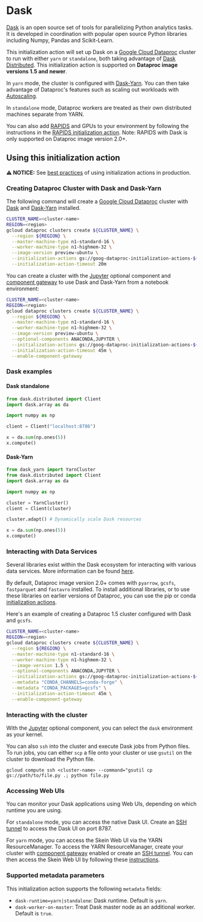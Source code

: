 # Dask

[Dask](https://dask.org/) is an open source set of tools for parallelizing
Python analytics tasks. It is developed in coordination with popular open source
Python libraries including Numpy, Pandas and Scikit-Learn.

This initialization action will set up Dask on a
[Google Cloud Dataproc](https://cloud.google.com/dataproc) cluster to run with
either `yarn` or `standalone`, both taking advantage of
[Dask Distributed](https://distributed.dask.org/en/latest/). This
initialization action is supported on **Dataproc image versions 1.5 and newer**.

In `yarn` mode, the cluster is configured with
[Dask-Yarn](https://yarn.dask.org). You can then take advantage of Dataproc's
features such as scaling out workloads with
[Autoscaling](https://cloud.google.com/dataproc/docs/concepts/configuring-clusters/autoscaling).

In `standalone` mode, Dataproc workers are treated as their own distributed
machines separate from YARN.

You can also add [RAPIDS](https://rapids.ai) and GPUs to your environment by
following the instructions in the
[RAPIDS initialization action](https://github.com/GoogleCloudDataproc/initialization-actions/tree/master/rapids).
Note: RAPIDS with Dask is only supported on Dataproc image version 2.0+.

## Using this initialization action

**:warning: NOTICE:** See
[best practices](/README.md#how-initialization-actions-are-used) of using
initialization actions in production.

### Creating Dataproc Cluster with Dask and Dask-Yarn

The following command will create a
[Google Cloud Dataproc](https://cloud.google.com/dataproc) cluster with
[Dask](https://dask.org/) and [Dask-Yarn](https://yarn.dask.org/) installed.

```bash
CLUSTER_NAME=<cluster-name>
REGION=<region>
gcloud dataproc clusters create ${CLUSTER_NAME} \
  --region ${REGION} \
  --master-machine-type n1-standard-16 \
  --worker-machine-type n1-highmem-32 \
  --image-version preview-ubuntu \
  --initialization-actions gs://goog-dataproc-initialization-actions-${REGION}/dask/dask.sh \
  --initialization-action-timeout 20m
```

You can create a cluster with the
[Jupyter](https://cloud.google.com/dataproc/docs/concepts/components/jupyter)
optional component and
[component gateway](https://cloud.google.com/dataproc/docs/concepts/accessing/dataproc-gateways)
to use Dask and Dask-Yarn from a notebook environment:

```bash
CLUSTER_NAME=<cluster-name>
REGION=<region>
gcloud dataproc clusters create ${CLUSTER_NAME} \
  --region ${REGION} \
  --master-machine-type n1-standard-16 \
  --worker-machine-type n1-highmem-32 \
  --image-version preview-ubuntu \
  --optional-components ANACONDA,JUPYTER \
  --initialization-actions gs://goog-dataproc-initialization-actions-${REGION}/dask/dask.sh \
  --initialization-action-timeout 45m \
  --enable-component-gateway
```

### Dask examples

#### Dask standalone

```python
from dask.distributed import Client
import dask.array as da

import numpy as np

client = Client("localhost:8786")

x = da.sum(np.ones(5))
x.compute()
```

#### Dask-Yarn

```python
from dask_yarn import YarnCluster
from dask.distributed import Client
import dask.array as da

import numpy as np

cluster = YarnCluster()
client = Client(cluster)

cluster.adapt() # Dynamically scale Dask resources

x = da.sum(np.ones(5))
x.compute()
```

### Interacting with Data Services

Several libraries exist within the Dask ecosystem for interacting with various
data services. More information can be found
[here](https://docs.dask.org/en/latest/remote-data-services.html).

By default, Dataproc image version 2.0+ comes with `pyarrow`, `gcsfs`,
`fastparquet` and `fastavro` installed. To install additional libraries, or to
use these libraries on earlier versions of Dataproc, you can use the pip or
conda
[initialization actions](https://github.com/GoogleCloudDataproc/initialization-actions/tree/master/python).

Here's an example of creating a Dataproc 1.5 cluster configured with Dask and
`gcsfs`.

```bash
CLUSTER_NAME=<cluster-name>
REGION=<region>
gcloud dataproc clusters create ${CLUSTER_NAME} \
  --region ${REGION} \
  --master-machine-type n1-standard-16 \
  --worker-machine-type n1-highmem-32 \
  --image-version 1.5 \
  --optional-components ANACONDA,JUPYTER \
  --initialization-actions gs://goog-dataproc-initialization-actions-${REGION}/dask/dask.sh,gs://goog-dataproc-initialization-actions-${REGION}/python/conda-install.sh \
  --metadata "CONDA_CHANNELS=conda-forge" \
  --metadata "CONDA_PACKAGES=gcsfs" \
  --initialization-action-timeout 45m \
  --enable-component-gateway
```

### Interacting with the cluster

With the
[Jupyter](https://cloud.google.com/dataproc/docs/concepts/components/jupyter)
optional component, you can select the `dask` environment as your kernel.

You can also `ssh` into the cluster and execute Dask jobs from Python files. To
run jobs, you can either `scp` a file onto your cluster or use `gsutil` on the
cluster to download the Python file.

`gcloud compute ssh <cluster-name> --command="gsutil cp gs://path/to/file.py .;
python file.py`

### Accessing Web UIs

You can monitor your Dask applications using Web UIs, depending on which
runtime you are using.

For `standalone` mode, you can access the native Dask UI. Create an [SSH tunnel](https://cloud.google.com/dataproc/docs/concepts/accessing/cluster-web-interfaces#connecting_to_web_interfaces)
to access the Dask UI on port 8787.

For `yarn` mode, you can access the Skein Web UI via the YARN ResourceManager.
To access the YARN ResourceManager, create your cluster with [component gateway](https://cloud.google.com/dataproc/docs/concepts/accessing/dataproc-gateways)
enabled or create an [SSH tunnel](https://cloud.google.com/dataproc/docs/concepts/accessing/cluster-web-interfaces#connecting_to_web_interfaces). You can then access the Skein Web
UI by following these [instructions](https://jcristharif.com/skein/web-ui.html).

### Supported metadata parameters

This initialization action supports the following `metadata` fields:

*   `dask-runtime=yarn|standalone`: Dask runtime. Default is `yarn`.
*   `dask-worker-on-master`: Treat Dask master node as an additional worker.
    Default is `true`.
